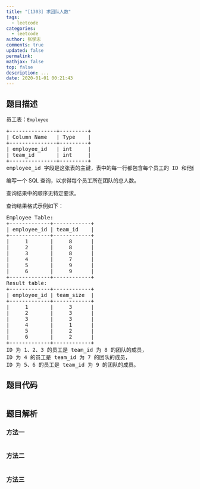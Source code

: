 ```yaml
---
title: "[1303] 求团队人数"
tags:
  - leetcode
categories:
  - leetcode
author: 张学志
comments: true
updated: false
permalink:
mathjax: false
top: false
description: ...
date: 2020-01-01 00:21:43
---
```


## 题目描述

<p>员工表：<code>Employee</code></p>

<pre>
+---------------+---------+
| Column Name   | Type    |
+---------------+---------+
| employee_id   | int     |
| team_id       | int     |
+---------------+---------+
employee_id 字段是这张表的主键，表中的每一行都包含每个员工的 ID 和他们所属的团队。
</pre>

<p>编写一个 SQL 查询，以求得每个员工所在团队的总人数。</p>

<p>查询结果中的顺序无特定要求。</p>

<p>查询结果格式示例如下：</p>

<pre>
Employee Table:
+-------------+------------+
| employee_id | team_id    |
+-------------+------------+
|     1       |     8      |
|     2       |     8      |
|     3       |     8      |
|     4       |     7      |
|     5       |     9      |
|     6       |     9      |
+-------------+------------+
Result table:
+-------------+------------+
| employee_id | team_size  |
+-------------+------------+
|     1       |     3      |
|     2       |     3      |
|     3       |     3      |
|     4       |     1      |
|     5       |     2      |
|     6       |     2      |
+-------------+------------+
ID 为 1、2、3 的员工是 team_id 为 8 的团队的成员，
ID 为 4 的员工是 team_id 为 7 的团队的成员，
ID 为 5、6 的员工是 team_id 为 9 的团队的成员。
</pre>


## 题目代码

```cpp
```

## 题目解析

### 方法一

```cpp

```

### 方法二

```cpp

```

### 方法三

```cpp

```

